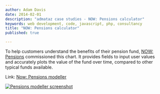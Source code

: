 ```yaml
---
author: Adam Davis  
date: 2014-02-01  
description: "admataz case studies - NOW: Pensions calculator"
keywords: web development, code, javascript, php, consultancy
title: "NOW: Pensions calculator"
published: true

---
```


To help customers understand the benefits of their pension fund, [NOW: Pensions](http://nowpensions.com) commissioned this chart. It provides fields to input user values and  accurately plots the value of the fund over time, compared to other typical funds available. 

Link: [Now: Pensions modeller](http://www.nowpensions.com/modellers/pension-fund-modeller/)

<div class="screenshots">

[![Pensions modeller screenshot](/assets/images/case-studies/nowmodeller.png)](http://www.nowpensions.com/modellers/pension-fund-modeller/)

</div>